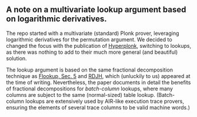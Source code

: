 ## A note on a multivariate lookup argument based on logarithmic derivatives. 

The repo started with a multivariate (standard) Plonk prover, leveraging logarithmic derivatives for the permutation argument. We decided to changed the focus with the publication of [Hyperplonk](https://eprint.iacr.org/2022/1355), switching to lookups, as there was nothing to add to their much more general (and beautiful) solution. 

The lookup argument is based on the same fractional decomposition technique as [Flookup, Sec. 5](https://eprint.iacr.org/2022/1447) and [RDJH](https://zkresear.ch/t/new-lookup-argument/32), which (unluckily to us) appeared at the time of writing. Nevertheless, the paper documents in detail the benefits of fractional decompositions for *batch-column* lookups, where many columns are subject to the same (normal-sized) table lookup. (Batch-column lookups are extensively used by AIR-like execution trace provers, ensuring the elements of several trace columns to be valid machine words.) 
